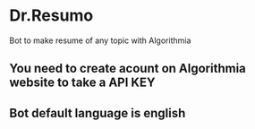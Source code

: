 # Dr.Resumo
Bot to make resume of any topic with Algorithmia

## You need to create acount on Algorithmia website to take a API KEY
## Bot default language is english 
